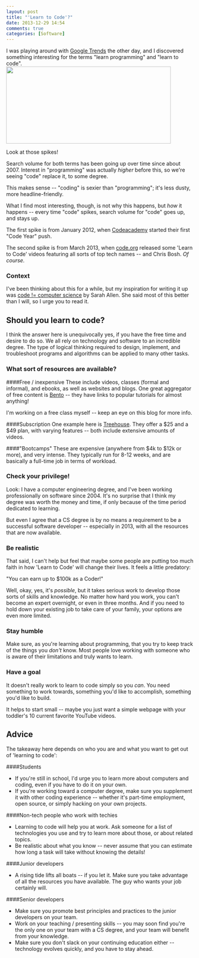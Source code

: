 ```yaml
---
layout: post
title: "'Learn to Code'?"
date: 2013-12-29 14:54
comments: true
categories: [Software]
---
```


I was playing around with [Google Trends](http://www.google.ca/trends/explore#q=%22learn%20to%20code%22%2C%20%22learn%20programming%22&cmpt=q) the other day, and I discovered something interesting for the terms "learn programming" and "learn to code".  
<a href="http://www.google.ca/trends/explore#q=%22learn%20to%20code%22%2C%20%22learn%20programming%22&cmpt=q">
  <img src="{{ root_url }}/images/search_graph.png" width="443" height="207">
</a>

Look at those spikes!

<!-- more -->

Search volume for both terms has been going up over time since about 2007.
Interest in "programming" was actually *higher* before this, so we're seeing "code" replace it, to some degree.

This makes sense -- "coding" is sexier than "programming"; it's less dusty, more headline-friendly.

What I find most interesting, though, is not why this happens, but *how* it happens -- every time "code" spikes, search volume for "code" goes up, and stays up.

The first spike is from January 2012, when [Codeacademy](http://www.codeacademy.com) started their first "Code Year" push.

The second spike is from March 2013, when [code.org](http://www.code.org) released some 'Learn to Code' videos featuring all sorts of top tech names -- and Chris Bosh. *Of course.*

### Context

I've been thinking about this for a while, but my inspiration for writing it up was [code != computer science](http://www.ultrasaurus.com/2013/12/code-computer-science/) by Sarah Allen.
She said most of this better than I will, so I urge you to read it.



## Should you learn to code?

I think the answer here is unequivocally yes, if you have the free time and desire to do so.
We all rely on technology and software to an incredible degree.
The type of logical thinking required to design, implement, and troubleshoot programs and algorithms can be applied to many other tasks.

### What sort of resources are available?

####Free / inexpensive
These include videos, classes (formal and informal), and ebooks, as well as websites and blogs.
One great aggregator of free content is [Bento](http://www.bentobox.io/) -- they have links to popular tutorials for almost anything!

I'm working on a free class myself -- keep an eye on this blog for more info.

####Subscription
One example here is [Treehouse](https://teamtreehouse.com). They offer a $25 and a $49 plan, with varying features -- both include extensive amounts of videos.

####"Bootcamps"
These are expensive (anywhere from $4k to $12k or more), and very intense. They typically run for 8-12 weeks, and are basically a full-time job in terms of workload.

### Check your privilege!

Look: I have a computer engineering degree, and I've been working professionally on software since 2004.
It's no surprise that I think my degree was worth the money and time, if only because of the time period dedicated to learning.

But even I agree that a CS degree is by no means a requirement to be a successful software developer -- especially in 2013, with all the resources that are now available.

### Be realistic

That said, I can't help but feel that maybe some people are putting too much faith in how 'Learn to Code' will change their lives.
It feels a little predatory:

"You can earn up to $100k as a Coder!"

Well, okay, yes, it's *possible*, but it takes serious work to develop those sorts of skills and knowledge.
No matter how hard you work, you can't become an expert overnight, or even in three months.
And if you need to hold down your existing job to take care of your family, your options are even more limited.

### Stay humble

Make sure, as you're learning about programming, that you try to keep track of the things you *don't* know.
Most people love working with someone who is aware of their limitations and truly wants to learn.

### Have a goal

It doesn't really work to learn to code simply so you *can*.
You need something to work towards, something you'd like to accomplish, something you'd like to build.

It helps to start small -- maybe you just want a simple webpage with your toddler's 10 current favorite YouTube videos.




## Advice

The takeaway here depends on who you are and what you want to get out of 'learning to code':

####Students
* If you're still in school, I'd urge you to learn more about computers and coding, even if you have to do it on your own.
* If you're working toward a computer degree, make sure you supplement it with other coding experience -- whether it's part-time employment, open source, or simply hacking on your own projects.

####Non-tech people who work with techies
* Learning to code will help you at work. Ask someone for a list of technologies you use and try to learn more about those, or about related topics.
* Be realistic about what you know -- never assume that you can estimate how long a task will take without knowing the details!  

####Junior developers
* A rising tide lifts all boats -- if you let it. Make sure you take advantage of all the resources you have available. The guy who wants your job certainly will.

####Senior developers
* Make sure you promote best principles and practices to the junior developers on your team.
* Work on your teaching / presenting skills -- you may soon find you're the only one on your team with a CS degree, and your team will benefit from your knowledge.
* Make sure you don't slack on your continuing education either -- technology evolves quickly, and you have to stay ahead.
